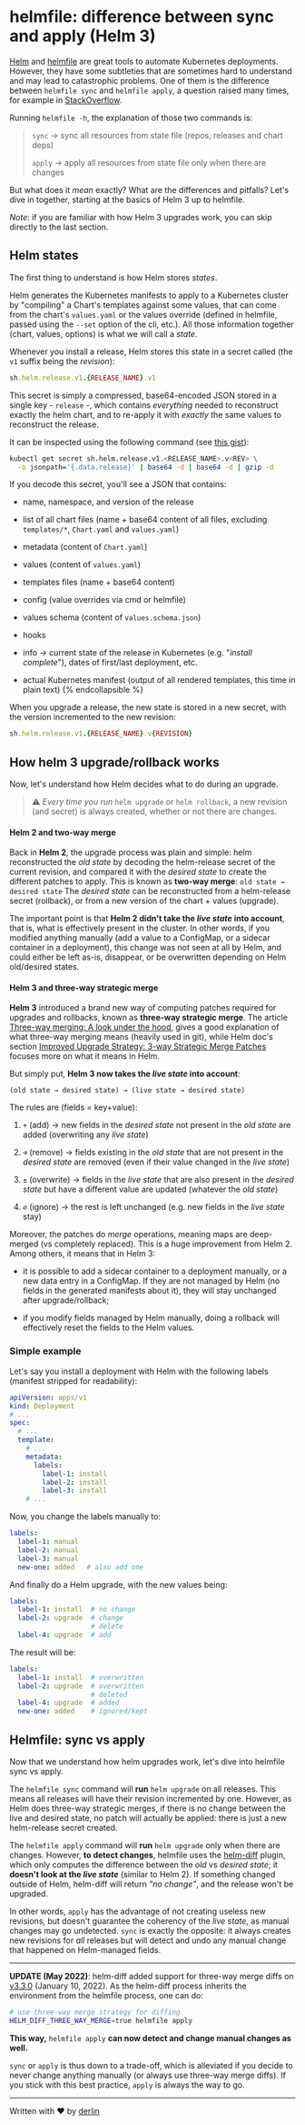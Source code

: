 # helmfile: difference between sync and apply (Helm 3)

[Helm](https://helm.sh/) and [helmfile](https://github.com/roboll/helmfile) are great tools to automate Kubernetes deployments. However, they have some subtleties that are sometimes hard to understand and may lead to catastrophic problems. One of them is the difference between `helmfile sync` and `helmfile apply`, a question raised many times, for example in [StackOverflow](https://stackoverflow.com/questions/59703760/helmfile-sync-vs-helmfile-apply).

Running `helmfile -h`, the explanation of those two commands is:

> `sync` → sync all resources from state file (repos, releases and chart deps)
> 
> `apply` → apply all resources from state file only when there are changes

But what does it *mean* exactly? What are the differences and pitfalls? Let's dive in together, starting at the basics of Helm 3 up to helmfile.

*Note*: if you are familiar with how Helm 3 upgrades work, you can skip directly to the last section.

## Helm states

The first thing to understand is how Helm stores *states*.

Helm generates the Kubernetes manifests to apply to a Kubernetes cluster by "compiling" a Chart's templates against some values, that can come from the chart's `values.yaml` or the values override (defined in helmfile, passed using the `--set` option of the cli, etc.). All those information together (chart, values, options) is what we will call a *state*.

Whenever you install a release, Helm stores this state in a secret called (the `v1` suffix being the *revision*):

```ruby
sh.helm.release.v1.{RELEASE_NAME}.v1
```

This secret is simply a compressed, base64-encoded JSON stored in a single key - `release` -, which contains *everything* needed to reconstruct exactly the helm chart, and to re-apply it with *exactly* the same values to reconstruct the release.

It can be inspected using the following command (see [this gist](https://gist.github.com/DzeryCZ/c4adf39d4a1a99ae6e594a183628eaee)):

```bash
kubectl get secret sh.helm.release.v1.<RELEASE_NAME>.v<REV> \
  -o jsonpath='{.data.release}' | base64 -d | base64 -d | gzip -d
```

If you decode this secret, you'll see a JSON that contains:

*   name, namespace, and version of the release
    
*   list of all chart files (name + base64 content of all files, excluding `templates/*`, `Chart.yaml` and `values.yaml`)
    
*   metadata (content of `Chart.yaml`)
    
*   values (content of `values.yaml`)
    
*   templates files (name + base64 content)
    
*   config (value overrides via cmd or helmfile)
    
*   values schema (content of `values.schema.json`)
    
*   hooks
    
*   info → current state of the release in Kubernetes (e.g. "*install complete*"), dates of first/last deployment, etc.
    
*   actual Kubernetes manifest (output of all rendered templates, this time in plain text) {% endcollapsible %}
    

When you upgrade a release, the new state is stored in a new secret, with the version incremented to the new revision:

```ruby
sh.helm.release.v1.{RELEASE_NAME}.v{REVISION}
```

## How helm 3 upgrade/rollback works

Now, let's understand how Helm decides what to do during an upgrade.

> ⚠️ *Every time you run* `helm upgrade` or `helm rollback`, a new revision (and secret) is always created, whether or not there are changes.

#### Helm 2 and two-way merge

Back in **Helm 2**, the upgrade process was plain and simple: helm reconstructed the *old state* by decoding the helm-release secret of the current revision, and compared it with the *desired state* to create the different patches to apply. This is known as **two-way merge**: `old state → desired state` The *desired state* can be reconstructed from a helm-release secret (rollback), or from a new version of the chart + values (upgrade).

The important point is that **Helm 2 didn't take the *live state* into account**, that is, what is effectively present in the cluster. In other words, if you modified anything manually (add a value to a ConfigMap, or a sidecar container in a deployment), this change was not seen at all by Helm, and could either be left as-is, disappear, or be overwritten depending on Helm old/desired states.

#### Helm 3 and three-way strategic merge

**Helm 3** introduced a brand new way of computing patches required for upgrades and rollbacks, known as **three-way strategic merge**. The article [Three-way merging: A look under the hood](https://blog.plasticscm.com/2016/02/three-way-merging-look-under-hood.html), gives a good explanation of what three-way merging means (heavily used in git), while Helm doc's section [Improved Upgrade Strategy: 3-way Strategic Merge Patches](https://helm.sh/docs/faq/changes_since_helm2/#improved-upgrade-strategy-3-way-strategic-merge-patches) focuses more on what it means in Helm.

But simply put, **Helm 3 now takes the *live state* into account**:

```plaintext
(old state → desired state) → (live state → desired state)
```

The rules are (fields = key+value):

1.  `+` (add) → new fields in the *desired state* not present in the *old state* are added (overwriting any *live state*)
    
2.  `⌫` (remove) → fields existing in the *old state* that are not present in the *desired state* are removed (even if their value changed in the *live state*)
    
3.  `±` (overwrite) → fields in the *live state* that are also present in the *desired state* but have a different value are updated (whatever the *old state*)
    
4.  `∅` (ignore) → the rest is left unchanged (e.g. new fields in the *live state* stay)
    

Moreover, the patches do *merge* operations, meaning maps are deep-merged (vs completely replaced). This is a huge improvement from Helm 2. Among others, it means that in Helm 3:

*   it is possible to add a sidecar container to a deployment manually, or a new data entry in a ConfigMap. If they are not managed by Helm (no fields in the generated manifests about it), they will stay unchanged after upgrade/rollback;
    
*   if you modify fields managed by Helm manually, doing a rollback will effectively reset the fields to the Helm values.
    

### Simple example

Let's say you install a deployment with Helm with the following labels (manifest stripped for readability):

```yaml
apiVersion: apps/v1
kind: Deployment
# ...
spec:
  # ...
  template:
    # ...
    metadata:
      labels:
        label-1: install
        label-2: install
        label-3: install
    # ...
```

Now, you change the labels manually to:

```yaml
labels:
  label-1: manual
  label-2: manual
  label-3: manual
  new-one: added   # also add one
```

And finally do a Helm upgrade, with the new values being:

```yaml
labels:
  label-1: install  # no change
  label-2: upgrade  # change
                    # delete
  label-4: upgrade  # add
```

The result will be:

```yaml
labels:
  label-1: install  # overwritten
  label-2: upgrade  # overwritten
                    # deleted
  label-4: upgrade  # added
  new-one: added    # ignored/kept
```

## Helmfile: sync vs apply

Now that we understand how helm upgrades work, let's dive into helmfile sync vs apply.

The `helmfile sync` command will **run** `helm upgrade` on all releases. This means all releases will have their revision incremented by one. However, as Helm does three-way strategic merges, if there is no change between the live and desired state, no patch will actually be applied: there is just a new helm-release secret created.

The `helmfile apply` command will **run** `helm upgrade` only when there are changes. However, **to detect changes**, helmfile uses the [helm-diff](https://github.com/databus23/helm-diff) plugin, which only computes the difference between the *old* vs *desired state*; it **doesn't look at the *live state*** (similar to Helm 2). If something changed outside of Helm, helm-diff will return *"no change"*, and the release won't be upgraded.

In other words, `apply` has the advantage of not creating useless new revisions, but doesn't guarantee the coherency of the *live state*, as manual changes may go undetected. `sync` is exactly the opposite: it always creates new revisions for *all* releases but will detect and undo any manual change that happened on Helm-managed fields.

* * *

**UPDATE (May 2022)**: helm-diff added support for three-way merge diffs on [v3.3.0](https://github.com/databus23/helm-diff/tree/v3.3.0) (January 10, 2022). As the helm-diff process inherits the environment from the helmfile process, one can do:

```bash
# use three-way merge strategy for diffing
HELM_DIFF_THREE_WAY_MERGE=true helmfile apply
```

**This way,** `helmfile apply` **can now detect and change manual changes as well.**

`sync` or `apply` is thus down to a trade-off, which is alleviated if you decide to never change anything manually (or always use three-way merge diffs). If you stick with this best practice, `apply` is always the way to go.

* * *

Written with ❤ by [derlin](https://github.com/derlin)